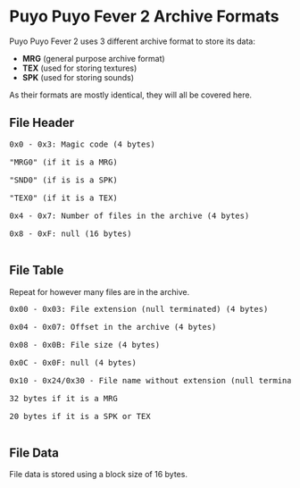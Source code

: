 # Puyo Puyo Fever 2 Archive Formats #

Puyo Puyo Fever 2 uses 3 different archive format to store its data:
  * **MRG** (general purpose archive format)
  * **TEX** (used for storing textures)
  * **SPK** (used for storing sounds)

As their formats are mostly identical, they will all be covered here.

## File Header ##
<pre>
0x0 - 0x3: Magic code (4 bytes)<br>
"MRG0" (if it is a MRG)<br>
"SND0" (if is is a SPK)<br>
"TEX0" (if it is a TEX)<br>
0x4 - 0x7: Number of files in the archive (4 bytes)<br>
0x8 - 0xF: null (16 bytes)<br>
</pre>

## File Table ##
Repeat for however many files are in the archive.

<pre>
0x00 - 0x03: File extension (null terminated) (4 bytes)<br>
0x04 - 0x07: Offset in the archive (4 bytes)<br>
0x08 - 0x0B: File size (4 bytes)<br>
0x0C - 0x0F: null (4 bytes)<br>
0x10 - 0x24/0x30 - File name without extension (null terminated; Shift JIS encoded)<br>
32 bytes if it is a MRG<br>
20 bytes if it is a SPK or TEX<br>
</pre>

## File Data ##
File data is stored using a block size of 16 bytes.